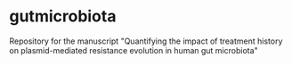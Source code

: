 # gutmicrobiota
Repository for the manuscript "Quantifying the impact of treatment history on plasmid-mediated resistance evolution in human gut microbiota"

